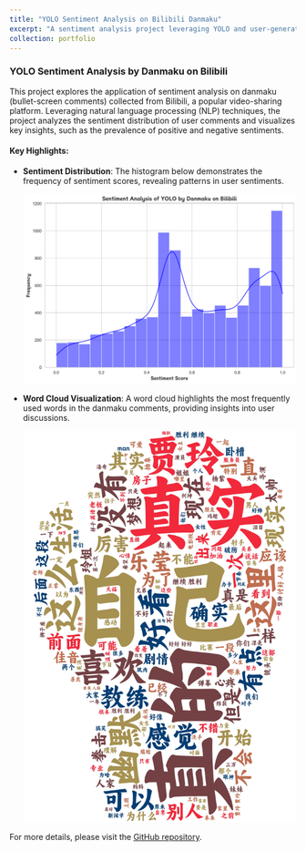 ```yaml
---
title: "YOLO Sentiment Analysis on Bilibili Danmaku"
excerpt: "A sentiment analysis project leveraging YOLO and user-generated danmaku comments on Bilibili.<br/><img src='/images/sentiment_analysis_distribution.png'>"
collection: portfolio
---
```


### YOLO Sentiment Analysis by Danmaku on Bilibili

This project explores the application of sentiment analysis on danmaku (bullet-screen comments) collected from Bilibili, a popular video-sharing platform. Leveraging natural language processing (NLP) techniques, the project analyzes the sentiment distribution of user comments and visualizes key insights, such as the prevalence of positive and negative sentiments.

#### Key Highlights:
- **Sentiment Distribution**: The histogram below demonstrates the frequency of sentiment scores, revealing patterns in user sentiments.
  
  ![Sentiment Distribution](../images/sentiment_analysis_distribution.png)

- **Word Cloud Visualization**: A word cloud highlights the most frequently used words in the danmaku comments, providing insights into user discussions.

  ![Word Cloud](../images/word_cloud.png)
  
For more details, please visit the [GitHub repository](https://github.com/samklein112/You-Only-Live-Once-Sentiment-Analysis-by-Danmaku-on-Bilibili).
